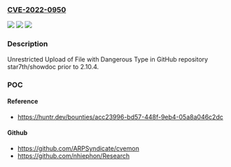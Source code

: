 ### [CVE-2022-0950](https://cve.mitre.org/cgi-bin/cvename.cgi?name=CVE-2022-0950)
![](https://img.shields.io/static/v1?label=Product&message=star7th%2Fshowdoc&color=blue)
![](https://img.shields.io/static/v1?label=Version&message=n%2Fa&color=blue)
![](https://img.shields.io/static/v1?label=Vulnerability&message=CWE-434%20Unrestricted%20Upload%20of%20File%20with%20Dangerous%20Type&color=brighgreen)

### Description

Unrestricted Upload of File with Dangerous Type in GitHub repository star7th/showdoc prior to 2.10.4.

### POC

#### Reference
- https://huntr.dev/bounties/acc23996-bd57-448f-9eb4-05a8a046c2dc

#### Github
- https://github.com/ARPSyndicate/cvemon
- https://github.com/nhiephon/Research

